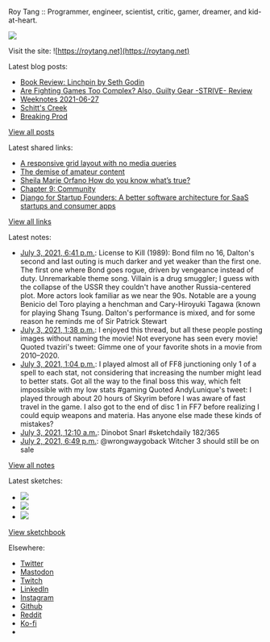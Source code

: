 Roy Tang :: Programmer, engineer, scientist, critic, gamer, dreamer, and kid-at-heart.

![](https://roytang.net/static/img/profile.jpg)

Visit the site: ![https://roytang.net](https://roytang.net)

Latest blog posts:

- [Book Review: Linchpin by Seth Godin](https://roytang.net/2021/06/linchpin/)
- [Are Fighting Games Too Complex? Also, Guilty Gear -STRIVE- Review](https://roytang.net/2021/06/fg-complex-ggs/)
- [Weeknotes 2021-06-27](https://roytang.net/2021/06/weeknotes-2021-06-27/)
- [Schitt&#x27;s Creek](https://roytang.net/2021/06/schitts-creek/)
- [Breaking Prod](https://roytang.net/2021/06/breaking-prod/)

[View all posts](https://roytang.net/blog)

Latest shared links:

- [A responsive grid layout with no media queries](https://roytang.net/2021/06/a-responsive-grid-layout-with-no-media-queries/)
- [The demise of amateur content](https://roytang.net/2021/06/the-demise-of-amateur-content5-min-well-spent/)
- [Sheila Marie Orfano How do you know what’s true?](https://roytang.net/2021/06/sheila-marie-orfano-how-do-you-know-whats-true/)
- [Chapter 9: Community](https://roytang.net/2021/06/chapter-9-community/)
- [Django for Startup Founders: A better software architecture for SaaS startups and consumer apps](https://roytang.net/2021/06/django-for-startup-founders-a-better-software-architecture-for-saas-startups-and-consumer-apps/)

[View all links](https://roytang.net/links)

Latest notes:

- [July 3, 2021, 6:41 p.m.](https://roytang.net/2021/07/4e93006d466cb2f6a53325cba8e27b63/): License to Kill (1989): Bond film no 16, Dalton&#x27;s second and last outing is much darker and yet weaker than the first one. The first one where Bond goes rogue, driven by vengeance instead of duty. Unremarkable theme song. Villain is a drug smuggler; I guess with the collapse of the USSR they couldn&#x27;t have another Russia-centered plot. More actors look familiar as we near the 90s. Notable are a young Benicio del Toro playing a henchman and Cary-Hiroyuki Tagawa (known for playing Shang Tsung. Dalton&#x27;s performance is mixed, and for some reason he reminds me of Sir Patrick Stewart
- [July 3, 2021, 1:38 p.m.](https://roytang.net/2021/07/1411197557028495362/): I enjoyed this thread, but all these people posting images without naming the movie! Not everyone has seen every movie! Quoted tvaziri&#x27;s tweet: Gimme one of your favorite shots in a movie from 2010–2020.
- [July 3, 2021, 1:04 p.m.](https://roytang.net/2021/07/1411189049902047242/): I played almost all of FF8 junctioning only 1 of a spell to each stat, not considering that increasing the number might lead to better stats. Got all the way to the final boss this way, which felt impossible with my low stats #gaming Quoted AndyLunique&#x27;s tweet: I played through about 20 hours of Skyrim before I was aware of fast travel in the game. I also got to the end of disc 1 in FF7 before realizing I could equip weapons and materia. Has anyone else made these kinds of mistakes?
- [July 3, 2021, 12:10 a.m.](https://roytang.net/2021/07/1410994400935636998/): Dinobot Snarl #sketchdaily 182/365
- [July 2, 2021, 6:49 p.m.](https://roytang.net/2021/07/1410913409894215682/): @wrongwaygoback Witcher 3 should still be on sale

[View all notes](https://roytang.net/notes)

Latest sketches:


- ![](https://roytang.net/media/cache/ec/9c/ec9cc1f9775708b6d6b580b3e43a270a.jpg)
- ![](https://roytang.net/media/cache/5f/86/5f8679a90c5d2336e7e538b346f50225.jpg)
- ![](https://roytang.net/media/cache/2a/59/2a592295d3acc93f12d8b85d4f1b2a97.jpg)

[View sketchbook](https://roytang.net/albums/sketchbook)


Elsewhere:

- [Twitter](https://twitter.com/roytang)
- [Mastodon](https://mastodon.technology/@roytang)
- [Twitch](https://twitch.tv/twitchyroy)
- [LinkedIn](https://www.linkedin.com/in/roytang)
- [Instagram](https://instagram.com/roytang0400)
- [Github](https://github.com/roytang)
- [Reddit](https://reddit.com/u/hungryroy)
- [Ko-fi](https://ko-fi.com/roytang)
- [](mailto:hello@roytang.net)